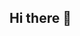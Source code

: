 ## Hi there 👋

<!--
**JCGrafil/JCGrafil** is a ✨ _special_ ✨ repository because its `README.md` (this file) appears on your GitHub profile.

Here are some ideas to get you started:

## 🔭 I’m currently studying BS Industrial Engineering at the Polytechnic University of the Philippines Sta. Rosa Campus
- 🌱 I’m currently learning Basic Python and Basic Java.
- 👯 I’m looking to collaborate on projects that will help a lot of people for free (ex. Free websites that will take BMI, Website that will analyze the calorie content of a food for free,...etc. ).
- 🤔 I’m looking for help with some of my homework in my Computer Programming subject.
- 💬 Ask me about Computer Hardware or about Gymstuffsss
- 📫 How to reach me: You can reach me thru my personal email.
- 😄 Pronouns: He/Him
- ⚡ Fun fact: I love to workout!!!
![462526912_483283714697162_7575718016058339940_n](https://github.com/user-attachments/assets/68b2dcd1-2ff3-4e6c-bbd6-46240bd67c85)


